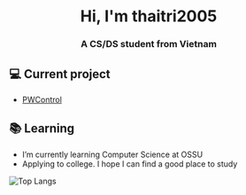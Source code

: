 <h1 align="center">Hi, I'm thaitri2005</h1>
<h3 align="center">A CS/DS student from Vietnam</h3>

## 💻 Current project
- [PWControl](https://github.com/thaitri2005/PWControl)

## 📚 Learning
- I’m currently learning Computer Science at OSSU
- Applying to college. I hope I can find a good place to study

![Top Langs](https://github-readme-stats.vercel.app/api/top-langs/?username=thaitri2005&layout=compact)
